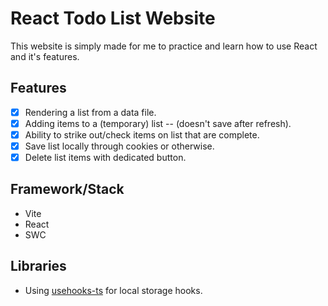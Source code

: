 # React Todo List Website

This website is simply made for me to practice and learn how to use React and it's features.

## Features

- [x] Rendering a list from a data file.
- [x] Adding items to a (temporary) list -- (doesn't save after refresh).
- [x] Ability to strike out/check items on list that are complete.
- [x] Save list locally through cookies or otherwise.
- [x] Delete list items with dedicated button.

## Framework/Stack

- Vite
- React
- SWC

## Libraries

- Using [usehooks-ts](https://usehooks-ts.com/react-hook/use-local-storage) for local storage hooks.
